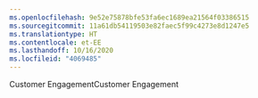 ```yaml
---
ms.openlocfilehash: 9e52e75878bfe53fa6ec1689ea21564f03386515
ms.sourcegitcommit: 11a61db54119503e82faec5f99c4273e8d1247e5
ms.translationtype: HT
ms.contentlocale: et-EE
ms.lasthandoff: 10/16/2020
ms.locfileid: "4069485"
---
```

<span data-ttu-id="25a57-101">Customer Engagement</span><span class="sxs-lookup"><span data-stu-id="25a57-101">Customer Engagement</span></span>